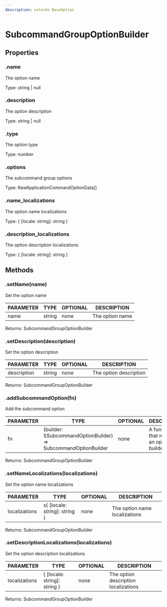```yaml
---
description: extends BaseOption
---
```


# SubcommandGroupOptionBuilder

## Properties

### .name

The option name

Type: string | null

### .description

The option description

Type: string | null

### .type

The option type

Type: number

### .options

The subcommand group options

Type: RawApplicationCommandOptionData\[]

### .name\_localizations

The option name localizations

Type: { \[locale: string]: string }

### .description\_localizations

The option description localizations

Type: { \[locale: string]: string }

## Methods

### .setName(name)

Set the option name

| PARAMETER | TYPE   | OPTIONAL | DESCRIPTION     |
| --------- | ------ | -------- | --------------- |
| name      | string | none     | The option name |

Returns: SubcommandGroupOptionBuilder

### .setDescription(description)

Set the option description

| PARAMETER   | TYPE   | OPTIONAL | DESCRIPTION            |
| ----------- | ------ | -------- | ---------------------- |
| description | string | none     | The option description |

Returns: SubcommandGroupOptionBuilder

### .addSubcommandOption(fn)

Add the subcommand option

| PARAMETER | TYPE                                                           | OPTIONAL | DESCRIPTION                               |
| --------- | -------------------------------------------------------------- | -------- | ----------------------------------------- |
| fn        | (builder: SSubcommandOptionBuilder) => SubcommandOptionBuilder | none     | A function that returns an option builder |

Returns: SubcommandGroupOptionBuilder

### .setNameLocalizations(localizations)

Set the option name localizations

| PARAMETER     | TYPE                           | OPTIONAL | DESCRIPTION                   |
| ------------- | ------------------------------ | -------- | ----------------------------- |
| localizations | s{ \[locale: string]: string } | none     | The option name localizations |

Returns: SubcommandGroupOptionBuilder

### .setDescriptionLocalizations(localizations)

Set the option description localizations

| PARAMETER     | TYPE                          | OPTIONAL | DESCRIPTION                          |
| ------------- | ----------------------------- | -------- | ------------------------------------ |
| localizations | { \[locale: string]: string } | none     | The option description localizations |

Returns: SubcommandGroupOptionBuilder
